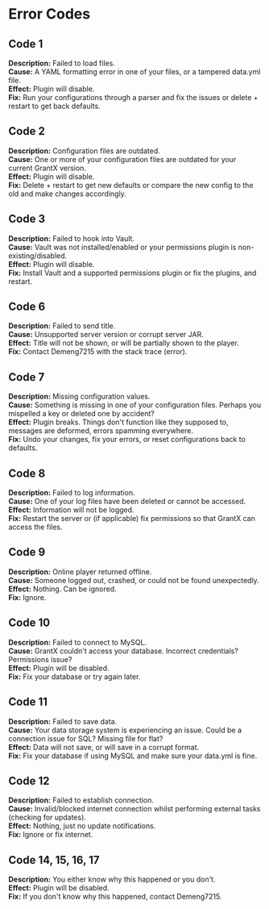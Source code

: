 # Error Codes

## Code 1
**Description:** Failed to load files. </br>
**Cause:** A YAML formatting error in one of your files, or a tampered data.yml file. </br>
**Effect:** Plugin will disable. </br>
**Fix:** Run your configurations through a parser and fix the issues or delete + restart to get back defaults.

## Code 2
**Description:** Configuration files are outdated. </br>
**Cause:** One or more of your configuration files are outdated for your current GrantX version. </br>
**Effect:** Plugin will disable.</br>
**Fix:** Delete + restart to get new defaults or compare the new config to the old and make changes accordingly.

## Code 3
**Description:** Failed to hook into Vault. </br>
**Cause:** Vault was not installed/enabled or your permissions plugin is non-existing/disabled.</br>
**Effect:** Plugin will disable.</br>
**Fix:** Install Vault and a supported permissions plugin or fix the plugins, and restart.

## Code 6
**Description:** Failed to send title. </br>
**Cause:** Unsupported server version or corrupt server JAR. </br>
**Effect:** Title will not be shown, or will be partially shown to the player.</br>
**Fix:** Contact Demeng7215 with the stack trace (error).

## Code 7
**Description:** Missing configuration values. </br>
**Cause:** Something is missing in one of your configuration files. Perhaps you mispelled a key or deleted one by accident? </br>
**Effect:** Plugin breaks. Things don't function like they supposed to, messages are deformed, errors spamming everywhere.</br>
**Fix:** Undo your changes, fix your errors, or reset configurations back to defaults.

## Code 8
**Description:** Failed to log information. </br>
**Cause:** One of your log files have been deleted or cannot be accessed. </br>
**Effect:** Information will not be logged. </br>
**Fix:** Restart the server or (if applicable) fix permissions so that GrantX can access the files.

## Code 9
**Description:** Online player returned offline. </br>
**Cause:** Someone logged out, crashed, or could not be found unexpectedly. </br>
**Effect:** Nothing. Can be ignored. </br>
**Fix:** Ignore.

## Code 10
**Description:** Failed to connect to MySQL. </br>
**Cause:** GrantX couldn't access your database. Incorrect credentials? Permissions issue? </br>
**Effect:** Plugin will be disabled. </br>
**Fix:** Fix your database or try again later.

## Code 11
**Description:** Failed to save data. </br>
**Cause:** Your data storage system is experiencing an issue. Could be a connection issue for SQL? Missing file for flat? </br>
**Effect:** Data will not save, or will save in a corrupt format. </br>
**Fix:** Fix your database if using MySQL and make sure your data.yml is fine.

## Code 12
**Description:** Failed to establish connection. </br>
**Cause:** Invalid/blocked internet connection whilst performing external tasks (checking for updates). </br>
**Effect:** Nothing, just no update notifications. </br>
**Fix:** Ignore or fix internet.

## Code 14, 15, 16, 17
**Description:** You either know why this happened or you don't. </br>
**Effect:** Plugin will be disabled. </br>
**Fix:** If you don't know why this happened, contact Demeng7215.
